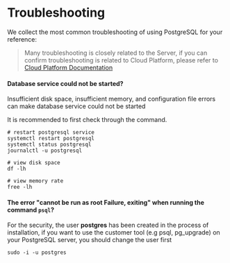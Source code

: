 # Troubleshooting

We collect the most common troubleshooting of using PostgreSQL for your reference:

> Many troubleshooting is closely related to the Server, if you can confirm troubleshooting is related to Cloud Platform, please refer to [Cloud Platform Documentation](https://support.websoft9.com/docs/faq/tech-instance.html)


#### Database service could not be started?

Insufficient disk space, insufficient memory, and configuration file errors can make database service could not be started

It is recommended to first check through the command.

```shell
# restart postgresql service
systemctl restart postgresql
systemctl status postgresql
journalctl -u postgresql

# view disk space
df -lh

# view memory rate
free -lh
```

#### The error "cannot be run as root Failure, exiting" when running the command `psql`?

For the security, the user **postgres** has been created in the process of installation, if you want to use the customer tool (e.g psql, pg_upgrade) on your PostgreSQL server, you should change the user first

```
sudo -i -u postgres
```